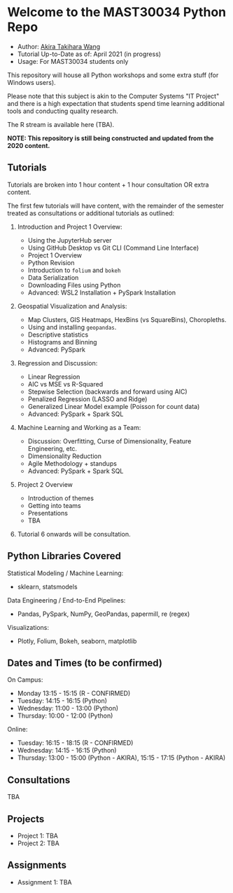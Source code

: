 # Welcome to the MAST30034 Python Repo
- Author: [Akira Takihara Wang](https://github.com/akiratwang)
- Tutorial Up-to-Date as of: April 2021 (in progress) 
- Usage: For MAST30034 students only  

This repository will house all Python workshops and some extra stuff (for Windows users).

Please note that this subject is akin to the Computer Systems "IT Project" and there is a high expectation that students spend time learning additional tools and conducting quality research.

The R stream is available here (TBA).

**NOTE: This repository is still being constructed and updated from the 2020 content.**

## Tutorials
Tutorials are broken into 1 hour content + 1 hour consultation OR extra content.

The first few tutorials will have content, with the remainder of the semester treated as consultations or additional tutorials as outlined:
1. Introduction and Project 1 Overview:
    - Using the JupyterHub server
    - Using GitHub Desktop vs Git CLI (Command Line Interface)
    - Project 1 Overview
    - Python Revision 
    - Introduction to `folium` and `bokeh`
    - Data Serialization
    - Downloading Files using Python
    - Advanced: WSL2 Installation + PySpark Installation
    
2. Geospatial Visualization and Analysis:
    - Map Clusters, GIS Heatmaps, HexBins (vs SquareBins), Choropleths.
    - Using and installing `geopandas`.
    - Descriptive statistics
    - Histograms and Binning
    - Advanced: PySpark
    
3. Regression and Discussion:
    - Linear Regression
    - AIC vs MSE vs R-Squared
    - Stepwise Selection (backwards and forward using AIC)
    - Penalized Regression (LASSO and Ridge)
    - Generalized Linear Model example (Poisson for count data)
    - Advanced: PySpark + Spark SQL
    
4. Machine Learning and Working as a Team:
    - Discussion: Overfitting, Curse of Dimensionality, Feature Engineering, etc.
    - Dimensionality Reduction
    - Agile Methodology + standups
    - Advanced: PySpark + Spark SQL
    
5. Project 2 Overview
    - Introduction of themes
    - Getting into teams
    - Presentations
    - TBA

6. Tutorial 6 onwards will be consultation.

## Python Libraries Covered
Statistical Modeling / Machine Learning:
- sklearn, statsmodels

Data Engineering / End-to-End Pipelines:
- Pandas, PySpark, NumPy, GeoPandas, papermill, re (regex)

Visualizations:
- Plotly, Folium, Bokeh, seaborn, matplotlib

## Dates and Times (to be confirmed)
On Campus:
- Monday 13:15 - 15:15 (R - CONFIRMED)
- Tuesday: 14:15 - 16:15 (Python)
- Wednesday: 11:00 - 13:00 (Python)
- Thursday: 10:00 - 12:00 (Python)

Online:
- Tuesday: 16:15 - 18:15 (R - CONFIRMED)
- Wednesday: 14:15 - 16:15 (Python)
- Thursday: 13:00 - 15:00 (Python - AKIRA), 15:15 - 17:15 (Python - AKIRA)

## Consultations
TBA

## Projects
- Project 1: TBA
- Project 2: TBA

## Assignments
- Assignment 1: TBA
